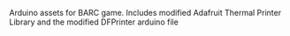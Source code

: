 Arduino assets for BARC game.
Includes modified Adafruit Thermal Printer Library and the modified DFPrinter arduino file
